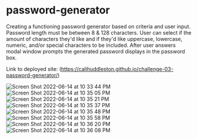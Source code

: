 # password-generator

Creating a functioning password generator based on criteria and user input. Password length must be between 8 & 128 characters. User can select if the amount of characters they'd like and if they'd like uppercase, lowercase, numeric, and/or special characters to be included. After user answers modal window prompts the generated password displays in the password box. 

Link to deployed site: (https://calihuddleston.github.io/challenge-03-password-generator/)

![Screen Shot 2022-06-14 at 10 33 44 PM](https://user-images.githubusercontent.com/102004484/173726854-c5ffcf38-21d4-4aa5-b25b-0928f8751c29.png)
![Screen Shot 2022-06-14 at 10 35 05 PM](https://user-images.githubusercontent.com/102004484/173726865-c6178c33-f44f-41c2-8116-b245889ff430.png)
![Screen Shot 2022-06-14 at 10 35 21 PM](https://user-images.githubusercontent.com/102004484/173726870-52337959-133a-4aad-8e22-4e9abd4e9245.png)
![Screen Shot 2022-06-14 at 10 35 37 PM](https://user-images.githubusercontent.com/102004484/173726877-82605247-efb2-4b1b-8b5c-8a2bcc95634b.png)
![Screen Shot 2022-06-14 at 10 35 48 PM](https://user-images.githubusercontent.com/102004484/173726881-ddf6a938-c254-4a54-bd03-c14992674cc3.png)
![Screen Shot 2022-06-14 at 10 35 58 PM](https://user-images.githubusercontent.com/102004484/173726888-ea06b5e7-aee4-4a2d-94cb-1c00373c1f48.png)
![Screen Shot 2022-06-14 at 10 36 20 PM](https://user-images.githubusercontent.com/102004484/173726894-11e1e2fb-40c9-41e2-a84e-b2f9ee67fe93.png)
![Screen Shot 2022-06-14 at 10 36 08 PM](https://user-images.githubusercontent.com/102004484/173726891-aef4278a-7c08-4dde-bc28-80d1718db262.png)
